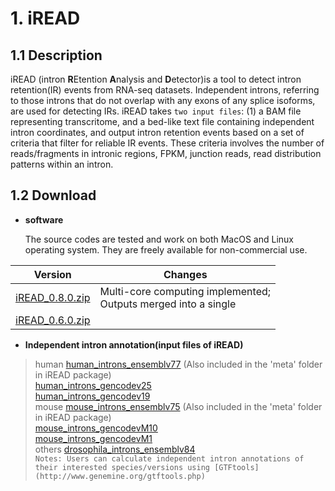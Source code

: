 # 1. iREAD
## 1.1 Description
iREAD (intron **R**Etention **A**nalysis and **D**etector)is a tool to detect intron retention(IR) events from RNA-seq datasets. Independent introns, referring to those introns that do not overlap with any exons of any splice isoforms, are used for detecting IRs. iREAD takes `two input files`: (1) a BAM file representing transcritome, and a bed-like text file containing independent intron coordinates, and output intron retention events based on a set of criteria that filter for reliable IR events. These criteria involves the number of reads/fragments in intronic regions, FPKM, junction reads, read distribution patterns within an intron.

## 1.2 Download

* **software**

    The source codes are tested and work on both MacOS and Linux operating system. They are freely available for non-commercial use.<br>

| **Version** | **Changes** |
| - | - |
| [iREAD_0.8.0.zip](http://www.genemine.org/codes/iREAD_0.8.0.zip) | Multi-core computing implemented; <br>Outputs merged into a single | file.
| [iREAD_0.6.0.zip](http://www.genemine.org/codes/iREAD_0.6.0.zip) |  |

* **Independent intron annotation(input files of iREAD)**

>human
[human_introns_ensemblv77](http://www.genemine.org/introns/intron_annotation_human_ensemblv77.bed) (Also included in the 'meta' folder in iREAD package)<br>
[human_introns_gencodev25](http://www.genemine.org/introns/intron_annotation_human_gencodev25.bed)<br>
[human_introns_gencodev19](http://www.genemine.org/introns/intron_annotation_human_gencodev19.bed)<br>
>mouse
[mouse_introns_ensemblv75](http://www.genemine.org/introns/intron_annotation_mouse_ensemblv75.bed) (Also included in the 'meta' folder in iREAD package)<br>
[mouse_introns_gencodevM10](http://www.genemine.org/introns/intron_annotation_mouse_gencodevM10.bed)<br>
[mouse_introns_gencodevM1](http://www.genemine.org/introns/intron_annotation_mouse_gencodevM1.bed)<br>
>others
[drosophila_introns_ensemblv84](http://www.genemine.org/introns/intron_annotation_drosophila_ensemblv84.bed)<br>
`Notes: Users can calculate independent intron annotations of their interested species/versions using [GTFtools](http://www.genemine.org/gtftools.php)`
<br>
